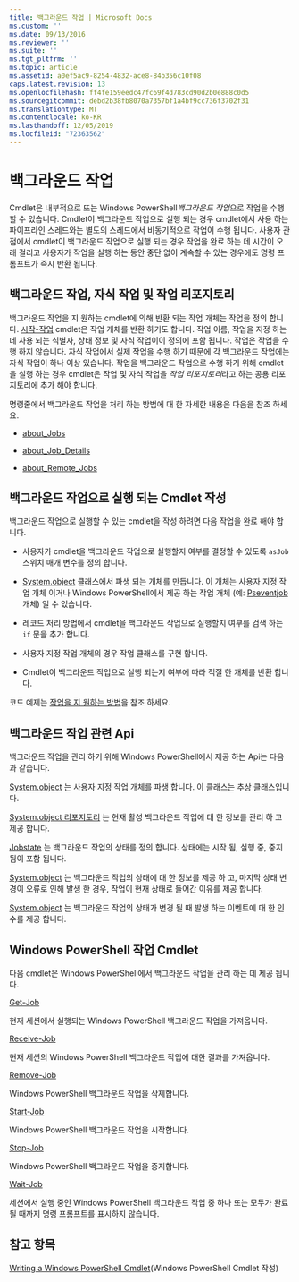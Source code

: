 ```yaml
---
title: 백그라운드 작업 | Microsoft Docs
ms.custom: ''
ms.date: 09/13/2016
ms.reviewer: ''
ms.suite: ''
ms.tgt_pltfrm: ''
ms.topic: article
ms.assetid: a0ef5ac9-8254-4832-ace8-84b356c10f08
caps.latest.revision: 13
ms.openlocfilehash: ff4fe159eedc47fc69f4d783cd90d2b0e888c0d5
ms.sourcegitcommit: debd2b38fb8070a7357bf1a4bf9cc736f3702f31
ms.translationtype: MT
ms.contentlocale: ko-KR
ms.lasthandoff: 12/05/2019
ms.locfileid: "72363562"
---
```

# <a name="background-jobs"></a>백그라운드 작업

Cmdlet은 내부적으로 또는 Windows PowerShell*백그라운드 작업*으로 작업을 수행할 수 있습니다. Cmdlet이 백그라운드 작업으로 실행 되는 경우 cmdlet에서 사용 하는 파이프라인 스레드와는 별도의 스레드에서 비동기적으로 작업이 수행 됩니다. 사용자 관점에서 cmdlet이 백그라운드 작업으로 실행 되는 경우 작업을 완료 하는 데 시간이 오래 걸리고 사용자가 작업을 실행 하는 동안 중단 없이 계속할 수 있는 경우에도 명령 프롬프트가 즉시 반환 됩니다.

## <a name="background-jobs-child-jobs-and-the-job-repository"></a>백그라운드 작업, 자식 작업 및 작업 리포지토리

백그라운드 작업을 지 원하는 cmdlet에 의해 반환 되는 작업 개체는 작업을 정의 합니다. [시작-작업](/powershell/module/Microsoft.PowerShell.Core/Start-Job) cmdlet은 작업 개체를 반환 하기도 합니다. 작업 이름, 작업을 지정 하는 데 사용 되는 식별자, 상태 정보 및 자식 작업이이 정의에 포함 됩니다. 작업은 작업을 수행 하지 않습니다. 자식 작업에서 실제 작업을 수행 하기 때문에 각 백그라운드 작업에는 자식 작업이 하나 이상 있습니다. 작업을 백그라운드 작업으로 수행 하기 위해 cmdlet을 실행 하는 경우 cmdlet은 작업 및 자식 작업을 *작업 리포지토리*라고 하는 공용 리포지토리에 추가 해야 합니다.

명령줄에서 백그라운드 작업을 처리 하는 방법에 대 한 자세한 내용은 다음을 참조 하세요.

- [about_Jobs](/powershell/module/microsoft.powershell.core/about/about_jobs)

- [about_Job_Details](/powershell/module/microsoft.powershell.core/about/about_job_details)

- [about_Remote_Jobs](/powershell/module/microsoft.powershell.core/about/about_remote_jobs)

## <a name="writing-a-cmdlet-that-runs-as-a-background-job"></a>백그라운드 작업으로 실행 되는 Cmdlet 작성

백그라운드 작업으로 실행할 수 있는 cmdlet을 작성 하려면 다음 작업을 완료 해야 합니다.

- 사용자가 cmdlet을 백그라운드 작업으로 실행할지 여부를 결정할 수 있도록 `asJob` 스위치 매개 변수를 정의 합니다.

- [System.object](/dotnet/api/System.Management.Automation.Job) 클래스에서 파생 되는 개체를 만듭니다. 이 개체는 사용자 지정 작업 개체 이거나 Windows PowerShell에서 제공 하는 작업 개체 (예: [Pseventjob](/dotnet/api/System.Management.Automation.PSEventJob) 개체) 일 수 있습니다.

- 레코드 처리 방법에서 cmdlet을 백그라운드 작업으로 실행할지 여부를 검색 하는 `if` 문을 추가 합니다.

- 사용자 지정 작업 개체의 경우 작업 클래스를 구현 합니다.

- Cmdlet이 백그라운드 작업으로 실행 되는지 여부에 따라 적절 한 개체를 반환 합니다.

코드 예제는 [작업을 지 원하는 방법](./how-to-support-jobs.md)을 참조 하세요.

## <a name="background-job-related-apis"></a>백그라운드 작업 관련 Api

백그라운드 작업을 관리 하기 위해 Windows PowerShell에서 제공 하는 Api는 다음과 같습니다.

[System.object](/dotnet/api/System.Management.Automation.Job) 는 사용자 지정 작업 개체를 파생 합니다. 이 클래스는 추상 클래스입니다.

[System.object 리포지토리](/dotnet/api/System.Management.Automation.JobRepository) 는 현재 활성 백그라운드 작업에 대 한 정보를 관리 하 고 제공 합니다.

[Jobstate](/dotnet/api/System.Management.Automation.JobState) 는 백그라운드 작업의 상태를 정의 합니다. 상태에는 시작 됨, 실행 중, 중지 됨이 포함 됩니다.

[System.object](/dotnet/api/System.Management.Automation.JobStateInfo) 는 백그라운드 작업의 상태에 대 한 정보를 제공 하 고, 마지막 상태 변경이 오류로 인해 발생 한 경우, 작업이 현재 상태로 들어간 이유를 제공 합니다.

[System.object](/dotnet/api/System.Management.Automation.JobStateEventArgs) 는 백그라운드 작업의 상태가 변경 될 때 발생 하는 이벤트에 대 한 인수를 제공 합니다.

## <a name="windows-powershell-job-cmdlets"></a>Windows PowerShell 작업 Cmdlet

다음 cmdlet은 Windows PowerShell에서 백그라운드 작업을 관리 하는 데 제공 됩니다.

[Get-Job](/powershell/module/Microsoft.PowerShell.Core/Get-Job)

현재 세션에서 실행되는 Windows PowerShell 백그라운드 작업을 가져옵니다.

[Receive-Job](/powershell/module/Microsoft.PowerShell.Core/Receive-Job)

현재 세션의 Windows PowerShell 백그라운드 작업에 대한 결과를 가져옵니다.

[Remove-Job](/powershell/module/Microsoft.PowerShell.Core/Remove-Job)

Windows PowerShell 백그라운드 작업을 삭제합니다.

[Start-Job](/powershell/module/Microsoft.PowerShell.Core/Start-Job)

Windows PowerShell 백그라운드 작업을 시작합니다.

[Stop-Job](/powershell/module/Microsoft.PowerShell.Core/Stop-Job)

Windows PowerShell 백그라운드 작업을 중지합니다.

[Wait-Job](/powershell/module/Microsoft.PowerShell.Core/Wait-Job)

세션에서 실행 중인 Windows PowerShell 백그라운드 작업 중 하나 또는 모두가 완료될 때까지 명령 프롬프트를 표시하지 않습니다.

## <a name="see-also"></a>참고 항목

[Writing a Windows PowerShell Cmdlet](./writing-a-windows-powershell-cmdlet.md)(Windows PowerShell Cmdlet 작성)
